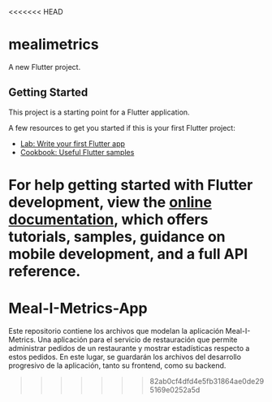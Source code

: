 <<<<<<< HEAD
# mealimetrics

A new Flutter project.

## Getting Started

This project is a starting point for a Flutter application.

A few resources to get you started if this is your first Flutter project:

- [Lab: Write your first Flutter app](https://docs.flutter.dev/get-started/codelab)
- [Cookbook: Useful Flutter samples](https://docs.flutter.dev/cookbook)

For help getting started with Flutter development, view the
[online documentation](https://docs.flutter.dev/), which offers tutorials,
samples, guidance on mobile development, and a full API reference.
=======
# Meal-I-Metrics-App
Este repositorio contiene los archivos que modelan la aplicación Meal-I-Metrics. Una aplicación para el servicio de restauración que permite administrar pedidos de un restaurante y mostrar estadísticas respecto a estos pedidos. En este lugar, se guardarán los archivos del desarrollo progresivo de la aplicación, tanto su frontend, como su backend.
>>>>>>> 82ab0cf4dfd4e5fb31864ae0de295169e0252a5d
